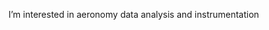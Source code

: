 
I’m interested in aeronomy data analysis and instrumentation
<!---
BiffWilliams/BiffWilliams is a ✨ special ✨ repository because its `README.md` (this file) appears on your GitHub profile.
You can click the Preview link to take a look at your changes.
--->
